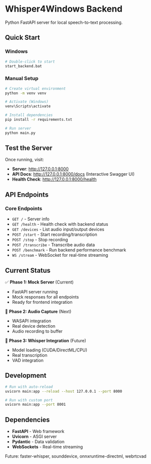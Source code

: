 # Whisper4Windows Backend

Python FastAPI server for local speech-to-text processing.

## Quick Start

### Windows
```bash
# Double-click to start
start_backend.bat
```

### Manual Setup
```bash
# Create virtual environment
python -m venv venv

# Activate (Windows)
venv\Scripts\activate

# Install dependencies
pip install -r requirements.txt

# Run server
python main.py
```

## Test the Server

Once running, visit:
- **Server**: http://127.0.0.1:8000
- **API Docs**: http://127.0.0.1:8000/docs (Interactive Swagger UI)
- **Health Check**: http://127.0.0.1:8000/health

## API Endpoints

### Core Endpoints
- `GET /` - Server info
- `GET /health` - Health check with backend status
- `GET /devices` - List audio input/output devices
- `POST /start` - Start recording/transcription
- `POST /stop` - Stop recording
- `POST /transcribe` - Transcribe audio data
- `POST /benchmark` - Run backend performance benchmark
- `WS /stream` - WebSocket for real-time streaming

## Current Status

✅ **Phase 1: Mock Server** (Current)
- FastAPI server running
- Mock responses for all endpoints
- Ready for frontend integration

🚧 **Phase 2: Audio Capture** (Next)
- WASAPI integration
- Real device detection
- Audio recording to buffer

🚧 **Phase 3: Whisper Integration** (Future)
- Model loading (CUDA/DirectML/CPU)
- Real transcription
- VAD integration

## Development

```bash
# Run with auto-reload
uvicorn main:app --reload --host 127.0.0.1 --port 8000

# Run with custom port
uvicorn main:app --port 8001
```

## Dependencies

- **FastAPI** - Web framework
- **Uvicorn** - ASGI server
- **Pydantic** - Data validation
- **WebSockets** - Real-time streaming

Future: faster-whisper, sounddevice, onnxruntime-directml, webrtcvad




